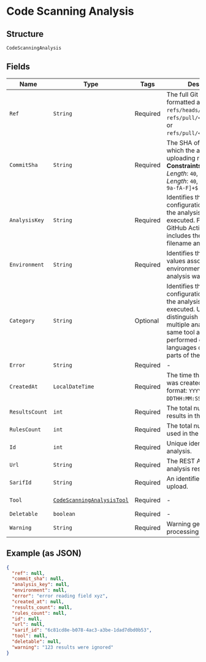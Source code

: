 
# Code Scanning Analysis

## Structure

`CodeScanningAnalysis`

## Fields

| Name | Type | Tags | Description | Getter | Setter |
|  --- | --- | --- | --- | --- | --- |
| `Ref` | `String` | Required | The full Git reference, formatted as `refs/heads/<branch name>`,<br>`refs/pull/<number>/merge`, or `refs/pull/<number>/head`. | String getRef() | setRef(String ref) |
| `CommitSha` | `String` | Required | The SHA of the commit to which the analysis you are uploading relates.<br>**Constraints**: *Minimum Length*: `40`, *Maximum Length*: `40`, *Pattern*: `^[0-9a-fA-F]+$` | String getCommitSha() | setCommitSha(String commitSha) |
| `AnalysisKey` | `String` | Required | Identifies the configuration under which the analysis was executed. For example, in GitHub Actions this includes the workflow filename and job name. | String getAnalysisKey() | setAnalysisKey(String analysisKey) |
| `Environment` | `String` | Required | Identifies the variable values associated with the environment in which this analysis was performed. | String getEnvironment() | setEnvironment(String environment) |
| `Category` | `String` | Optional | Identifies the configuration under which the analysis was executed. Used to distinguish between multiple analyses for the same tool and commit, but performed on different languages or different parts of the code. | String getCategory() | setCategory(String category) |
| `Error` | `String` | Required | - | String getError() | setError(String error) |
| `CreatedAt` | `LocalDateTime` | Required | The time that the analysis was created in ISO 8601 format: `YYYY-MM-DDTHH:MM:SSZ`. | LocalDateTime getCreatedAt() | setCreatedAt(LocalDateTime createdAt) |
| `ResultsCount` | `int` | Required | The total number of results in the analysis. | int getResultsCount() | setResultsCount(int resultsCount) |
| `RulesCount` | `int` | Required | The total number of rules used in the analysis. | int getRulesCount() | setRulesCount(int rulesCount) |
| `Id` | `int` | Required | Unique identifier for this analysis. | int getId() | setId(int id) |
| `Url` | `String` | Required | The REST API URL of the analysis resource. | String getUrl() | setUrl(String url) |
| `SarifId` | `String` | Required | An identifier for the upload. | String getSarifId() | setSarifId(String sarifId) |
| `Tool` | [`CodeScanningAnalysisTool`](../../doc/models/code-scanning-analysis-tool.md) | Required | - | CodeScanningAnalysisTool getTool() | setTool(CodeScanningAnalysisTool tool) |
| `Deletable` | `boolean` | Required | - | boolean getDeletable() | setDeletable(boolean deletable) |
| `Warning` | `String` | Required | Warning generated when processing the analysis | String getWarning() | setWarning(String warning) |

## Example (as JSON)

```json
{
  "ref": null,
  "commit_sha": null,
  "analysis_key": null,
  "environment": null,
  "error": "error reading field xyz",
  "created_at": null,
  "results_count": null,
  "rules_count": null,
  "id": null,
  "url": null,
  "sarif_id": "6c81cd8e-b078-4ac3-a3be-1dad7dbd0b53",
  "tool": null,
  "deletable": null,
  "warning": "123 results were ignored"
}
```

